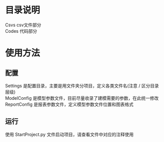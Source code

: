 
# 目录说明
Csvs csv文件部分  
Codes 代码部分  

# 使用方法

## 配置
Settings 是配置目录，主要是用文件夹分项目，定义各类文件名(注意 / 区分目录层级)  
ModelConfig 是模型参数文件，目前尽量收录了建模需要的参数，在此统一修改  
ReportConfig 是报表参数文件，定义模型参数文件位置和图表格式  

## 运行
使用 StartProject.py 文件启动项目，请查看文件中对应的注释使用
